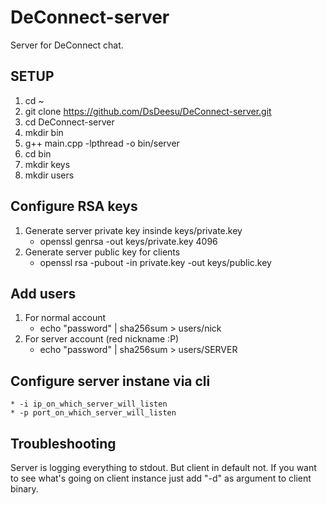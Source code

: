 # DeConnect-server
Server for DeConnect chat.
## SETUP
  1. cd ~
  1. git clone https://github.com/DsDeesu/DeConnect-server.git
  1. cd DeConnect-server
  1. mkdir bin
  1. g++ main.cpp -lpthread -o bin/server
  1. cd bin
  1. mkdir keys
  1. mkdir users

## Configure RSA keys
  1. Generate server private key insinde keys/private.key
      * openssl genrsa -out keys/private.key 4096
  1. Generate server public key for clients
      * openssl rsa -pubout -in private.key -out keys/public.key

## Add users
  1. For normal account
      * echo "password" | sha256sum > users/nick
  1. For server account (red nickname :P)
      * echo "password" | sha256sum > users/SERVER
      
## Configure server instane via cli
    * -i ip_on_which_server_will_listen
    * -p port_on_which_server_will_listen
    
## Troubleshooting
  Server is logging everything to stdout. But client in default not. If you want to see what's going on client instance just add "-d" as argument to client binary.
